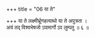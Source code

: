 +++
title = "06 या ते"

+++
या ते लक्ष्मीर्भ्रूणहत्याथो या ते अपुत्रता ।  
अयं तद् विश्वभेषजो ऽपामार्गो ऽप लुम्पतु ॥ ६ ॥